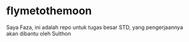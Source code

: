 # flymetothemoon

Saya Faza, ini adalah repo untuk tugas besar STD, yang pengerjaannya akan dibantu oleh Sulthon
